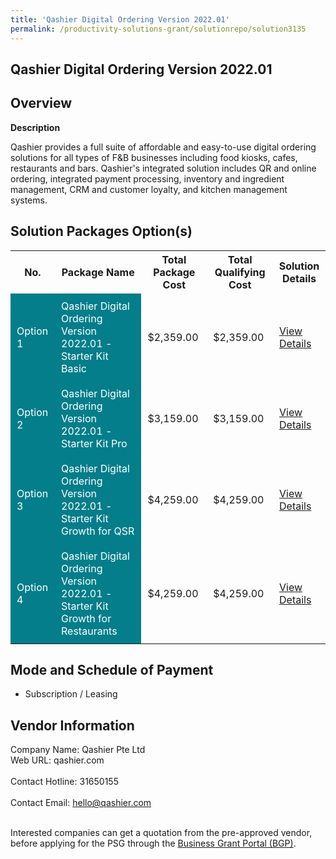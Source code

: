 ```yaml
---
title: 'Qashier Digital Ordering Version 2022.01'
permalink: /productivity-solutions-grant/solutionrepo/solution3135
---
```


## Qashier Digital Ordering Version 2022.01

## Overview

**Description**

Qashier provides a full suite of affordable and easy-to-use digital ordering solutions for all types of F&B businesses including food kiosks, cafes, restaurants and bars. Qashier's integrated solution includes QR and online ordering, integrated payment processing, inventory and ingredient management, CRM and customer loyalty, and kitchen management systems.

## Solution Packages Option(s)

<table>
<tr>
<th><b>No.</b></th>
<th><b>Package Name</b></th>
<th><b>Total Package Cost</b></th>
<th><b>Total Qualifying Cost</b></th>
<th><b>Solution Details</b></th>
</tr>
<tr>
<td style='padding: 10px; background-color: #037E8A; color: #FFFFFF;'>Option 1</td>
<td style='padding: 10px; background-color: #037E8A; color: #FFFFFF;'>Qashier Digital Ordering Version 2022.01 - Starter Kit Basic</td>
<td style='padding: 10px;'>$2,359.00</td>
<td style='padding: 10px;'>$2,359.00</td>
<td style='padding: 10px;'><a href='/images/psg/Desensitised_Qashier_Annex_3_CR_wef_8_Sept_2022_Part_1.pdf' target='_blank'>View Details</a></td>
</tr>
<tr>
<td style='padding: 10px; background-color: #037E8A; color: #FFFFFF;'>Option 2</td>
<td style='padding: 10px; background-color: #037E8A; color: #FFFFFF;'>Qashier Digital Ordering Version 2022.01 - Starter Kit Pro</td>
<td style='padding: 10px;'>$3,159.00</td>
<td style='padding: 10px;'>$3,159.00</td>
<td style='padding: 10px;'><a href='/images/psg/Desensitised_Qashier_Annex_3_CR_wef_8_Sept_2022_Part_2.pdf' target='_blank'>View Details</a></td>
</tr>
<tr>
<td style='padding: 10px; background-color: #037E8A; color: #FFFFFF;'>Option 3</td>
<td style='padding: 10px; background-color: #037E8A; color: #FFFFFF;'>Qashier Digital Ordering Version 2022.01 - Starter Kit Growth for QSR</td>
<td style='padding: 10px;'>$4,259.00</td>
<td style='padding: 10px;'>$4,259.00</td>
<td style='padding: 10px;'><a href='/images/psg/Desensitised_Qashier_Annex_3_CR_wef_8_Sept_2022_Part_3.pdf' target='_blank'>View Details</a></td>
</tr>
<tr>
<td style='padding: 10px; background-color: #037E8A; color: #FFFFFF;'>Option 4</td>
<td style='padding: 10px; background-color: #037E8A; color: #FFFFFF;'>Qashier Digital Ordering Version 2022.01 - Starter Kit Growth for Restaurants</td>
<td style='padding: 10px;'>$4,259.00</td>
<td style='padding: 10px;'>$4,259.00</td>
<td style='padding: 10px;'><a href='/images/psg/Desensitised_Qashier_Annex_3_CR_wef_8_Sept_2022_Part_4.pdf' target='_blank'>View Details</a></td>
</tr>
</table>

## Mode and Schedule of Payment

 - Subscription / Leasing

## Vendor Information

 Company Name: Qashier Pte Ltd<br>Web URL: qashier.com <br><br>Contact Hotline: 31650155 <br><br>Contact Email: hello@qashier.com <br><br>

Interested companies can get a quotation from the pre-approved vendor, before applying for the PSG through the <a href='https://www.businessgrants.gov.sg/' target='_blank' rel='noopener'>Business Grant Portal (BGP)</a>.

<script src="/jquery/resize-tables.js"></script>
